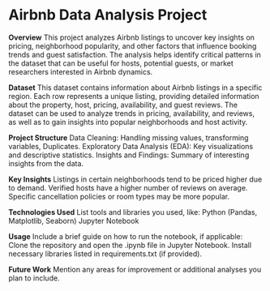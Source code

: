 # **Airbnb Data Analysis Project**

**Overview**
This project analyzes Airbnb listings to uncover key insights on pricing, neighborhood popularity, and other factors that influence booking trends and guest satisfaction. The analysis helps identify critical patterns in the dataset that can be useful for hosts, potential guests, or market researchers interested in Airbnb dynamics.

**Dataset**
This dataset contains information about Airbnb listings in a specific region. Each row represents a unique listing, providing detailed information about the property, host,
pricing, availability, and guest reviews.
The dataset can be used to analyze trends in pricing, availability, and reviews, as well as to gain insights into popular neighborhoods and host activity.

**Project Structure**
Data Cleaning: Handling missing values, transforming variables, Duplicates.
Exploratory Data Analysis (EDA): Key visualizations and descriptive statistics.
Insights and Findings: Summary of interesting insights from the data.

**Key Insights**
Listings in certain neighborhoods tend to be priced higher due to demand.
Verified hosts have a higher number of reviews on average.
Specific cancellation policies or room types may be more popular.

**Technologies Used**
List tools and libraries you used, like:
Python (Pandas, Matplotlib, Seaborn)
Jupyter Notebook

**Usage**
Include a brief guide on how to run the notebook, if applicable:
Clone the repository and open the .ipynb file in Jupyter Notebook.
Install necessary libraries listed in requirements.txt (if provided).

**Future Work**
Mention any areas for improvement or additional analyses you plan to include.
